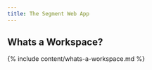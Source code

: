 ```yaml
---
title: The Segment Web App
---
```


## Whats a Workspace?

{% include content/whats-a-workspace.md %}
